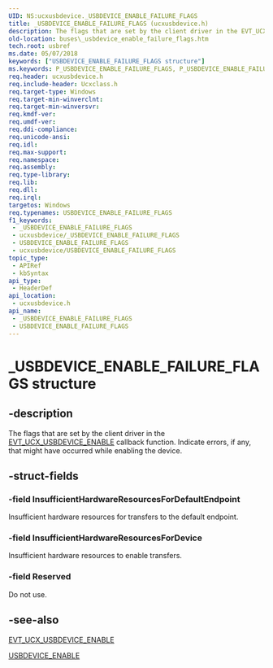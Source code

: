 ```yaml
---
UID: NS:ucxusbdevice._USBDEVICE_ENABLE_FAILURE_FLAGS
title: _USBDEVICE_ENABLE_FAILURE_FLAGS (ucxusbdevice.h)
description: The flags that are set by the client driver in the EVT_UCX_USBDEVICE_ENABLE callback function. Indicate errors, if any, that might have occurred while enabling the device.
old-location: buses\_usbdevice_enable_failure_flags.htm
tech.root: usbref
ms.date: 05/07/2018
keywords: ["USBDEVICE_ENABLE_FAILURE_FLAGS structure"]
ms.keywords: P_USBDEVICE_ENABLE_FAILURE_FLAGS, P_USBDEVICE_ENABLE_FAILURE_FLAGS structure pointer [Buses], USBDEVICE_ENABLE_FAILURE_FLAGS, USBDEVICE_ENABLE_FAILURE_FLAGS structure [Buses], _USBDEVICE_ENABLE_FAILURE_FLAGS, buses._usbdevice_enable_failure_flags, ucxusbdevice/P_USBDEVICE_ENABLE_FAILURE_FLAGS, ucxusbdevice/_USBDEVICE_ENABLE_FAILURE_FLAGS
req.header: ucxusbdevice.h
req.include-header: Ucxclass.h
req.target-type: Windows
req.target-min-winverclnt: 
req.target-min-winversvr: 
req.kmdf-ver: 
req.umdf-ver: 
req.ddi-compliance: 
req.unicode-ansi: 
req.idl: 
req.max-support: 
req.namespace: 
req.assembly: 
req.type-library: 
req.lib: 
req.dll: 
req.irql: 
targetos: Windows
req.typenames: USBDEVICE_ENABLE_FAILURE_FLAGS
f1_keywords:
 - _USBDEVICE_ENABLE_FAILURE_FLAGS
 - ucxusbdevice/_USBDEVICE_ENABLE_FAILURE_FLAGS
 - USBDEVICE_ENABLE_FAILURE_FLAGS
 - ucxusbdevice/USBDEVICE_ENABLE_FAILURE_FLAGS
topic_type:
 - APIRef
 - kbSyntax
api_type:
 - HeaderDef
api_location:
 - ucxusbdevice.h
api_name:
 - _USBDEVICE_ENABLE_FAILURE_FLAGS
 - USBDEVICE_ENABLE_FAILURE_FLAGS
---
```


# _USBDEVICE_ENABLE_FAILURE_FLAGS structure


## -description

The flags that are set by the client driver in the  <a href="/windows-hardware/drivers/ddi/ucxusbdevice/nc-ucxusbdevice-evt_ucx_usbdevice_enable">EVT_UCX_USBDEVICE_ENABLE</a> callback function. Indicate errors, if any, that might have occurred while enabling the device.

## -struct-fields

### -field InsufficientHardwareResourcesForDefaultEndpoint

Insufficient  hardware resources for  transfers to the default endpoint.

### -field InsufficientHardwareResourcesForDevice

Insufficient hardware resources to enable transfers.

### -field Reserved

Do not use.

## -see-also

<a href="/windows-hardware/drivers/ddi/ucxusbdevice/nc-ucxusbdevice-evt_ucx_usbdevice_enable">EVT_UCX_USBDEVICE_ENABLE</a>



<a href="/windows-hardware/drivers/ddi/ucxusbdevice/ns-ucxusbdevice-_usbdevice_enable">USBDEVICE_ENABLE</a>


